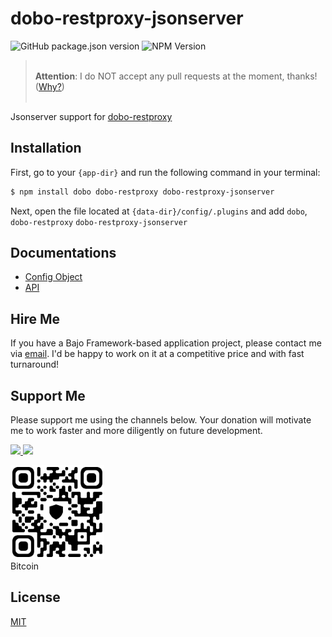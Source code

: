 # dobo-restproxy-jsonserver

![GitHub package.json version](https://img.shields.io/github/package-json/v/ardhi/dobo-restproxy-jsonserver) ![NPM Version](https://img.shields.io/npm/v/dobo-restproxy-jsonserver)

> <br />**Attention**: I do NOT accept any pull requests at the moment, thanks! ([Why?](https://github.com/ardhi/bajo/blob/main/tutorial/00-welcome.md#contribution))<br /><br />

Jsonserver support for [dobo-restproxy](https://github.com/ardhi/dobo-restproxy)

## Installation

First, go to your ```{app-dir}``` and run the following command in your terminal:

```bash
$ npm install dobo dobo-restproxy dobo-restproxy-jsonserver
```

Next, open the file located at ```{data-dir}/config/.plugins``` and add ```dobo```, ```dobo-restproxy``` ```dobo-restproxy-jsonserver```

## Documentations

- [Config Object](tutorial/00-config.md)
- [API](https://ardhi.github.io/dobo-restproxy-jsonserver)

## Hire Me

If you have a Bajo Framework-based application project, please contact me via <a href="mailto:ardhi.lukianto@gmail.com">email</a>. I'd be happy to work on it at a competitive price and with fast turnaround!

## Support Me

Please support me using the channels below. Your donation will motivate me to work faster and more diligently on future development.

<a href="https://www.patreon.com/bajoframework">
  <img src="https://img.shields.io/badge/Patreon-f2c3b2?style=flat&logo=patreon" height="50">
</a>
<a href="https://www.paypal.com/ncp/payment/EWLERL7SCUU64">
  <img src="https://img.shields.io/badge/Paypal-blue?style=flat&logo=paypal" height="50">
</a>

<p>
<div><img alt="bc1qwtv78cwp9ef8hnqaw84fxg5856l0pggqe32g6f" src="docs/static/bitcoin.jpeg" width="150" height="150" /><br>Bitcoin</div>
</p>

## License

[MIT](LICENSE)
